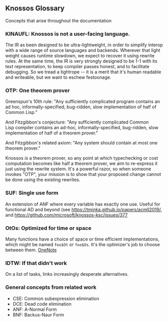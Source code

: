 ## Knossos Glossary

Concepts that arise throughout the documentation

### KINAUFL: Knossos is not a user-facing language.

The IR as been designed to be ultra-lightweight, in order to simplify interop with a wide range of source languages and backends.  Wherever that light weight causes runtime slowdown, we expect to recover it using rewrite rules.  At the same time, the IR is very strongly designed to be 1-1 with its text representation, to keep compiler passes honest, and to facilitate debugging.  So we tread a tightrope -- it is a merit that it's human readable and writeable, but we want to eschew festoonage.

### OTP: One theorem prover

Greenspun's 10th rule: "Any sufficiently complicated program contains an ad hoc, informally-specified, bug-ridden, slow implementation of half of Common Lisp."

And Fitzgibbon's conjecture: "Any sufficiently complicated Common Lisp compiler contains an ad-hoc, informally-specified, bug-ridden, slow implementation of half of a theorem prover."

And Fitzgibbon's related axiom: "Any system should contain at most one theorem prover."

Knossos *is* a theorem prover, so any point at which typechecking or cost computation becomes like half a theorem prover, we aim to re-express it just using the rewrite system.  It's a powerful razor, so when someone invokes "OTP", your mission is to show that your proposed change cannot be done using the existing rewrites.

### SUF: Single use form


An extension of ANF where every variable has exactly one use.  Useful for functional AD and beyond (see https://tminka.github.io/papers/acmll2019/, and https://github.com/microsoft/knossos-ksc/issues/377

### OtOs: Optimized for time or space

Many functions have a choice of space or time efficient implementations, which might be named `foo$Ot` or `foo$Os`.  It's the optimizer's job to choose between them.   [OneNote](https://microsoft.sharepoint.com/teams/KnossoswasCoconut/_layouts/OneNote.aspx?id=%2Fteams%2FKnossoswasCoconut%2FShared%20Documents%2FKnossos&wd=target%28Introduction.one%7C5B8BBD78-8DBB-4260-89A9-79396A29CB75%2FSpace%20vs%20time%20%24Os%20and%20%24Ot%7C2EDADD99-C3B1-45F6-9CBE-CCBAE18C2068%2F%29)

### IDTW: If that didn't work

On a list of tasks, links increasingly desperate alternatives.

### General concepts from related work

 * CSE: Common subexpression elimination
 * DCE: Dead code elimination
 * ANF: A-Normal Form
 * BNF: Backus-Naur Form
